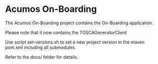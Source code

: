 # Acumos On-Boarding

The Acumos On-Boarding project contains the On-Boarding application.

Please note that it now contains the TOSCAGeneratorClient

Use script set-versions.sh to set a new project version in the maven pom.xml including all submodules

Refer to the docs/ folder for details. 
